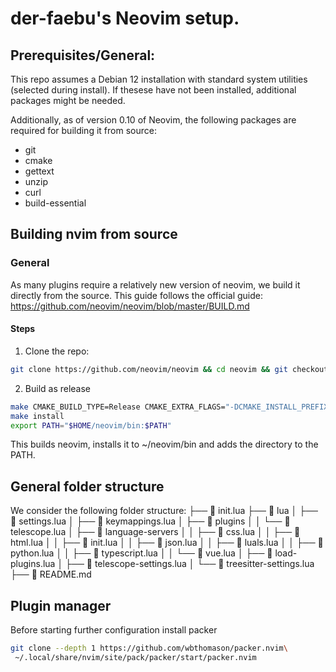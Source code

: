 # der-faebu's Neovim setup.
## Prerequisites/General:
This repo assumes a Debian 12 installation with standard system utilities (selected during install). If thesese have not been installed, additional packages might be needed.

Additionally, as of version 0.10 of Neovim, the following packages are required for building it from source:
- git
- cmake
- gettext
- unzip
- curl
- build-essential

## Building nvim from source
### General
As many plugins require a relatively new version of neovim, we build it directly from the source.
This guide follows the official guide: https://github.com/neovim/neovim/blob/master/BUILD.md

#### Steps
1. Clone the repo: 
```bash
git clone https://github.com/neovim/neovim && cd neovim && git checkout release-0.10
```
2. Build as release
```bash
make CMAKE_BUILD_TYPE=Release CMAKE_EXTRA_FLAGS="-DCMAKE_INSTALL_PREFIX=$HOME/neovim"
make install
export PATH="$HOME/neovim/bin:$PATH"
```
This builds neovim, installs it to ~/neovim/bin and adds the directory to the PATH.

## General folder structure
We consider the following folder structure:
├──  init.lua
├──  lua
│ ├──  settings.lua
│ ├──  keymappings.lua
│ ├──  plugins 
│ │ └──  telescope.lua
│ ├──  language-servers
│ │ ├──  css.lua
│ │ ├──  html.lua
│ │ ├──  init.lua
│ │ ├──  json.lua
│ │ ├──  luals.lua
│ │ ├──  python.lua
│ │ ├──  typescript.lua
│ │ └──  vue.lua
│ ├──  load-plugins.lua
│ ├──  telescope-settings.lua
│ └──  treesitter-settings.lua
├──  README.md

## Plugin manager
Before starting further configuration install packer
```bash
git clone --depth 1 https://github.com/wbthomason/packer.nvim\
 ~/.local/share/nvim/site/pack/packer/start/packer.nvim
```

